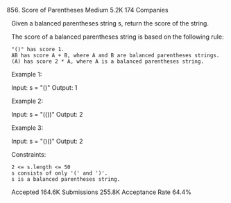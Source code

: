 856. Score of Parentheses
Medium
5.2K
174
Companies

Given a balanced parentheses string s, return the score of the string.

The score of a balanced parentheses string is based on the following rule:

    "()" has score 1.
    AB has score A + B, where A and B are balanced parentheses strings.
    (A) has score 2 * A, where A is a balanced parentheses string.

 

Example 1:

Input: s = "()"
Output: 1

Example 2:

Input: s = "(())"
Output: 2

Example 3:

Input: s = "()()"
Output: 2

 

Constraints:

    2 <= s.length <= 50
    s consists of only '(' and ')'.
    s is a balanced parentheses string.

Accepted
164.6K
Submissions
255.8K
Acceptance Rate
64.4%
